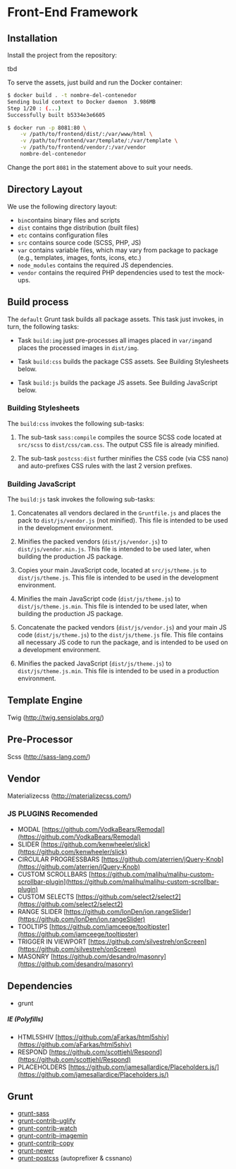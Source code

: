 # Front-End Framework


## Installation

Install the project from the repository:

tbd

To serve the assets, just build and run the Docker container:

```bash
$ docker build . -t nombre-del-contenedor
Sending build context to Docker daemon  3.986MB
Step 1/20 : (...)
Successfully built b5334e3e6605

$ docker run -p 8081:80 \
    -v /path/to/frontend/dist/:/var/www/html \
    -v /path/to/frontend/var/template/:/var/template \
    -v /path/to/frontend/vendor/:/var/vendor 
    nombre-del-contenedor
```

Change the port ``8081`` in the statement above to suit your needs.

## Directory Layout

We use the following directory layout:

- ``bin``contains binary files and scripts
- ``dist`` contains thge distribution (built files)
- ``etc`` contains configuration files
- ``src`` contains source code (SCSS, PHP, JS)
- ``var`` contains variable files, which may vary from package to package 
  (e.g., templates, images, fonts, icons, etc.)
- ``node_modules`` contains the required JS dependencies.
- ``vendor`` contains the required PHP dependencies used to test the mock-ups.

## Build process

The ``default`` Grunt task builds all package assets. This task just invokes, 
in turn, the following tasks:

- Task ``build:img`` just pre-processes all images placed in ``var/img``and
  places the processed images in ``dist/img``.

- Task ``build:css`` builds the package CSS assets. See Building Stylesheets below.

- Task ``build:js`` builds the package JS assets. See Building JavaScript below.

### Building Stylesheets

The ``build:css`` invokes the following sub-tasks:

1. The sub-task ``sass:compile`` compiles the source SCSS code located at
   ``src/scss`` to ``dist/css/cam.css``. The output CSS file is already minified.

2. The sub-task ``postcss:dist`` further minifies the CSS code (via CSS nano)
   and auto-prefixes CSS rules with the last 2 version prefixes.

### Building JavaScript

The ``build:js`` task invokes the following sub-tasks:

1. Concatenates all vendors declared in the ``Gruntfile.js`` and places the 
   pack to ``dist/js/vendor.js`` (not minified). This file is intended to be
   used in the development environment.

2. Minifies the packed vendors (``dist/js/vendor.js``) to ``dist/js/vendor.min.js``.
   This file is intended to be used later, when building the production JS
   package.

3. Copies your main JavaScript code, located at ``src/js/theme.js`` to 
   ``dist/js/theme.js``. This file is intended to be used in the development
   environment.

4. Minifies the main JavaScript code (``dist/js/theme.js``) to ``dist/js/theme.js.min``.
   This file is intended to be used later, when building the production JS
   package.

5. Concatenate the packed vendors (``dist/js/vendor.js``) and your main JS
   code (``dist/js/theme.js``) to the ``dist/js/theme.js`` file. This file 
   contains all necessary JS code to run the package, and is intended to be
   used on a development environment.

6. Minifies the packed JavaScript (``dist/js/theme.js``) to ``dist/js/theme.js.min``.
   This file is intended to be used in a production environment.


## Template Engine

Twig (http://twig.sensiolabs.org/)

## Pre-Processor

Scss (http://sass-lang.com/) 

## Vendor

Materializecss (http://materializecss.com/)

### JS PLUGINS Recomended
* MODAL [https://github.com/VodkaBears/Remodal](https://github.com/VodkaBears/Remodal)
* SLIDER [https://github.com/kenwheeler/slick](https://github.com/kenwheeler/slick)
* CIRCULAR PROGRESSBARS [https://github.com/aterrien/jQuery-Knob](https://github.com/aterrien/jQuery-Knob)
* CUSTOM SCROLLBARS [https://github.com/malihu/malihu-custom-scrollbar-plugin](https://github.com/malihu/malihu-custom-scrollbar-plugin)
* CUSTOM SELECTS [https://github.com/select2/select2](https://github.com/select2/select2)
* RANGE SLIDER [https://github.com/IonDen/ion.rangeSlider](https://github.com/IonDen/ion.rangeSlider)
* TOOLTIPS [https://github.com/iamceege/tooltipster](https://github.com/iamceege/tooltipster)
* TRIGGER IN VIEWPORT [https://github.com/silvestreh/onScreen](https://github.com/silvestreh/onScreen)
* MASONRY [https://github.com/desandro/masonry](https://github.com/desandro/masonry)

## Dependencies
* grunt

##### IE (Polyfills)
* HTML5SHIV [https://github.com/aFarkas/html5shiv](https://github.com/aFarkas/html5shiv)
* RESPOND [https://github.com/scottjehl/Respond](https://github.com/scottjehl/Respond)
* PLACEHOLDERS [https://github.com/jamesallardice/Placeholders.js/](https://github.com/jamesallardice/Placeholders.js/)
  

## Grunt
* [grunt-sass](https://github.com/sindresorhus/grunt-sass)
* [grunt-contrib-uglify](https://github.com/gruntjs/grunt-contrib-uglify)
* [grunt-contrib-watch](https://github.com/gruntjs/grunt-contrib-watch)
* [grunt-contrib-imagemin](https://github.com/gruntjs/grunt-contrib-imagemin)
* [grunt-contrib-copy](https://github.com/gruntjs/grunt-contrib-copy)
* [grunt-newer](https://github.com/tschaub/grunt-newer)
* [grunt-postcss](https://github.com/nDmitry/grunt-postcss) (autoprefixer & cssnano)
